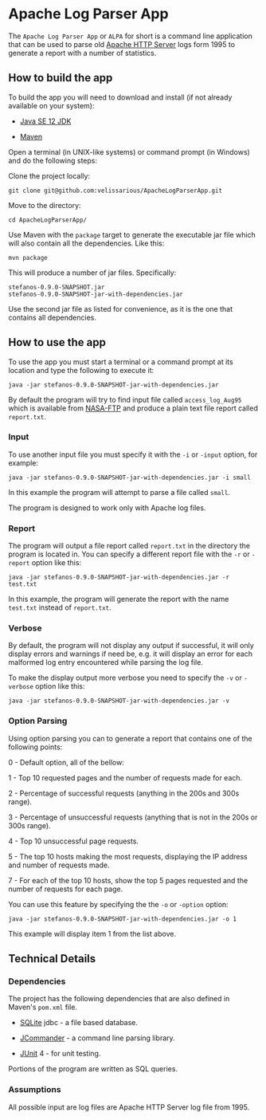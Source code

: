 # Apache Log Parser App

The `Apache Log Parser App` or `ALPA` for short is a command line application that can be used to parse old [Apache HTTP Server](https://httpd.apache.org/) logs form 1995 to generate a report with a number of statistics.

## How to build the app

To build the app you will need to download and install (if not already available on your system):

* [Java SE 12 JDK](https://www.oracle.com/java/technologies/javase/jdk12-archive-downloads.html)

* [Maven](https://maven.apache.org/download.cgi?Preferred=ftp://ftp.osuosl.org/pub/apache/)

Open a terminal (in UNIX-like systems) or command prompt (in Windows) and do the following steps:

Clone the project locally:

`git clone git@github.com:velissarious/ApacheLogParserApp.git`

Move to the directory:

`cd ApacheLogParserApp/`

Use Maven with the `package` target to generate the executable jar file which will also contain all the dependencies. Like this:

`mvn package`

This will produce a number of jar files. Specifically:

```shell
stefanos-0.9.0-SNAPSHOT.jar
stefanos-0.9.0-SNAPSHOT-jar-with-dependencies.jar
```

Use the second jar file as listed for convenience, as it is the one that contains all dependencies. 

## How to use the app

To use the app you must start a terminal or a command prompt at its location and type the following to execute it: 

`java -jar stefanos-0.9.0-SNAPSHOT-jar-with-dependencies.jar`

By default the program will try to find input file called `access_log_Aug95` which is available from [NASA-FTP](ftp://ita.ee.lbl.gov/traces/NASA_access_log_Aug95.gz) and produce a plain text file report called `report.txt`. 

### Input

To use another input file you must specify it with the `-i` or `-input` option, for example:

`java -jar stefanos-0.9.0-SNAPSHOT-jar-with-dependencies.jar -i small`

In this example the program will attempt to parse a file called `small`.

The program is designed to work only with Apache log files.

### Report

The program will output a file report called `report.txt` in the directory the program is located in. You can specify a different report file with the `-r` or `-report` option like this:

`java -jar stefanos-0.9.0-SNAPSHOT-jar-with-dependencies.jar -r test.txt`

In this example, the program will generate the report with the name `test.txt` instead of `report.txt`. 

### Verbose

By default, the program will not display any output if successful, it will only display errors and warnings if need be, e.g. it will display an error for each malformed log entry encountered while parsing the log file. 

To make the display output more verbose you need to specify the `-v` or `-verbose` option like this:

`java -jar stefanos-0.9.0-SNAPSHOT-jar-with-dependencies.jar -v`

### Option Parsing

Using option parsing you can to generate a report that contains one of the following points:

0 - Default option, all of the bellow:

1 - Top 10 requested pages and the number of requests made for each.

2 - Percentage of successful requests (anything in the 200s and 300s range).

3 - Percentage of unsuccessful requests (anything that is not in the 200s or 300s range).

4 - Top 10 unsuccessful page requests.

5 - The top 10 hosts making the most requests, displaying the IP address and number of requests made. 

7 - For each of the top 10 hosts, show the top 5 pages requested and the number of requests for each page.

You can use this feature by specifying the the `-o` or `-option` option:

`java -jar stefanos-0.9.0-SNAPSHOT-jar-with-dependencies.jar -o 1`

This example will display item 1 from the list above.



## Technical Details

### Dependencies

The project has the following dependencies that are also defined in Maven's `pom.xml` file.

*  [SQLite](https://sqlite.org/index.html) jdbc - a file based database.

* [JCommander](https://jcommander.org/) - a command line parsing library.

* [JUnit](https://junit.org/junit4/) 4 - for unit testing.

Portions of the program are written as SQL queries.

### Assumptions

All possible input are log files are Apache HTTP Server log file from 1995.



